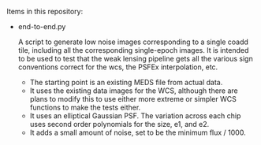 Items in this repository:

- end-to-end.py

  A script to generate low noise images corresponding to a single coadd tile,
  including all the corresponding single-epoch images.  It is intended to be 
  used to test that the weak lensing pipeline gets all the various sign 
  conventions correct for the wcs, the PSFEx interpolation, etc.

  - The starting point is an existing MEDS file from actual data.
  - It uses the existing data images for the WCS, although there are plans to 
    modify this to use either more extreme or simpler WCS functions to make the 
    tests either.
  - It uses an elliptical Gaussian PSF.  The variation across each chip uses 
    second order polynomials for the size, e1, and e2.
  - It adds a small amount of noise, set to be the minimum flux / 1000.
